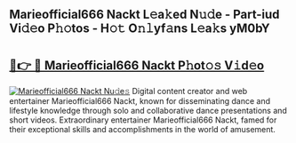 ## Marieofficial666 Nackt L𝚎a𝚔ed N𝚞𝚍e - Part-iud Vi𝚍𝚎o P𝚑𝚘tos - H𝚘𝚝 O𝚗𝚕yf𝚊ns L𝚎a𝚔s yM0bY

# <h2><a href="http://kf6io3l.oniu.top/?m=Marieofficial666+Nackt">🔗👉 🔴 Marieofficial666 Nackt P𝚑ot𝚘𝚜 V𝚒d𝚎o</a></h2>

[![Marieofficial666 Nackt Nu𝚍e𝚜](https://i.imgur.com/0qMVB7G.gif)](http://kf6io3l.oniu.top/?m=Marieofficial666+Nackt)
Digital content creator and web entertainer Marieofficial666 Nackt, known for disseminating dance and lifestyle knowledge through solo and collaborative dance presentations and short videos. Extraordinary entertainer Marieofficial666 Nackt, famed for their exceptional skills and accomplishments in the world of amusement.  
